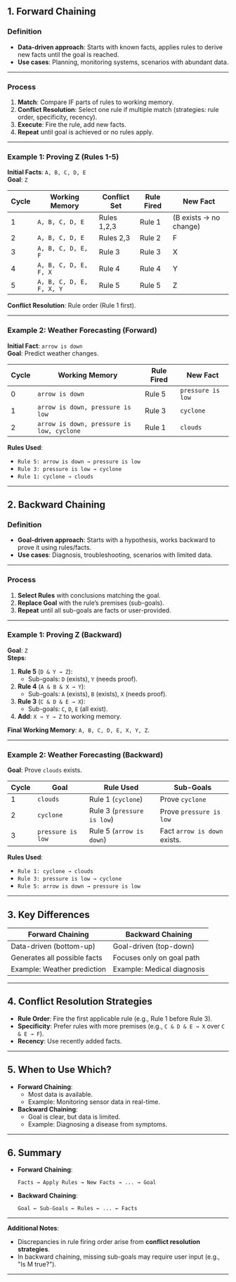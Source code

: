 ## **1. Forward Chaining**  
### **Definition**  
- **Data-driven approach**: Starts with known facts, applies rules to derive new facts until the goal is reached.  
- **Use cases**: Planning, monitoring systems, scenarios with abundant data.  

---

### **Process**  
1. **Match**: Compare IF parts of rules to working memory.  
2. **Conflict Resolution**: Select one rule if multiple match (strategies: rule order, specificity, recency).  
3. **Execute**: Fire the rule, add new facts.  
4. **Repeat** until goal is achieved or no rules apply.  

---

### **Example 1: Proving Z (Rules 1-5)**  
**Initial Facts**: `A, B, C, D, E`  
**Goal**: `Z`  

| Cycle | Working Memory          | Conflict Set | Rule Fired | New Fact |  
|-------|--------------------------|--------------|------------|----------|  
| 1     | `A, B, C, D, E`          | Rules 1,2,3  | Rule 1     | (B exists → no change) |  
| 2     | `A, B, C, D, E`          | Rules 2,3    | Rule 2     | F        |  
| 3     | `A, B, C, D, E, F`       | Rule 3       | Rule 3     | X        |  
| 4     | `A, B, C, D, E, F, X`    | Rule 4       | Rule 4     | Y        |  
| 5     | `A, B, C, D, E, F, X, Y` | Rule 5       | Rule 5     | Z        |  

**Conflict Resolution**: Rule order (Rule 1 first).  

---

### **Example 2: Weather Forecasting (Forward)**  
**Initial Fact**: `arrow is down`  
**Goal**: Predict weather changes.  

| Cycle | Working Memory                          | Rule Fired | New Fact           |  
|-------|-----------------------------------------|------------|--------------------|  
| 0     | `arrow is down`                         | Rule 5     | `pressure is low`  |  
| 1     | `arrow is down, pressure is low`        | Rule 3     | `cyclone`          |  
| 2     | `arrow is down, pressure is low, cyclone` | Rule 1     | `clouds`           |  

**Rules Used**:  
- `Rule 5: arrow is down → pressure is low`  
- `Rule 3: pressure is low → cyclone`  
- `Rule 1: cyclone → clouds`  

---

## **2. Backward Chaining**  
### **Definition**  
- **Goal-driven approach**: Starts with a hypothesis, works backward to prove it using rules/facts.  
- **Use cases**: Diagnosis, troubleshooting, scenarios with limited data.  

---

### **Process**  
1. **Select Rules** with conclusions matching the goal.  
2. **Replace Goal** with the rule’s premises (sub-goals).  
3. **Repeat** until all sub-goals are facts or user-provided.  

---

### **Example 1: Proving Z (Backward)**  
**Goal**: `Z`  
**Steps**:  
1. **Rule 5** (`D & Y → Z`):  
   - Sub-goals: `D` (exists), `Y` (needs proof).  
2. **Rule 4** (`A & B & X → Y`):  
   - Sub-goals: `A` (exists), `B` (exists), `X` (needs proof).  
3. **Rule 3** (`C & D & E → X`):  
   - Sub-goals: `C`, `D`, `E` (all exist).  
4. **Add**: `X → Y → Z` to working memory.  

**Final Working Memory**: `A, B, C, D, E, X, Y, Z`.  

---

### **Example 2: Weather Forecasting (Backward)**  
**Goal**: Prove `clouds` exists.  

| Cycle | Goal            | Rule Used           | Sub-Goals               |  
|-------|-----------------|---------------------|-------------------------|  
| 1     | `clouds`        | Rule 1 (`cyclone`)  | Prove `cyclone`         |  
| 2     | `cyclone`       | Rule 3 (`pressure is low`) | Prove `pressure is low` |  
| 3     | `pressure is low` | Rule 5 (`arrow is down`) | Fact `arrow is down` exists. |  

**Rules Used**:  
- `Rule 1: cyclone → clouds`  
- `Rule 3: pressure is low → cyclone`  
- `Rule 5: arrow is down → pressure is low`  

---

## **3. Key Differences**  
| **Forward Chaining**         | **Backward Chaining**         |  
|-------------------------------|--------------------------------|  
| Data-driven (bottom-up)       | Goal-driven (top-down)         |  
| Generates all possible facts   | Focuses only on goal path      |  
| Example: Weather prediction    | Example: Medical diagnosis     |  

---

## **4. Conflict Resolution Strategies**  
- **Rule Order**: Fire the first applicable rule (e.g., Rule 1 before Rule 3).  
- **Specificity**: Prefer rules with more premises (e.g., `C & D & E → X` over `C & E → F`).  
- **Recency**: Use recently added facts.  

---

## **5. When to Use Which?**  
- **Forward Chaining**:  
  - Most data is available.  
  - Example: Monitoring sensor data in real-time.  
- **Backward Chaining**:  
  - Goal is clear, but data is limited.  
  - Example: Diagnosing a disease from symptoms.  

---

## **6. Summary**  
- **Forward Chaining**:  
  ```  
  Facts → Apply Rules → New Facts → ... → Goal  
  ```  
- **Backward Chaining**:  
  ```  
  Goal ← Sub-Goals ← Rules ← ... ← Facts  
  ```  

---

**Additional Notes**:  
- Discrepancies in rule firing order arise from **conflict resolution strategies**.  
- In backward chaining, missing sub-goals may require user input (e.g., "Is M true?").  
---